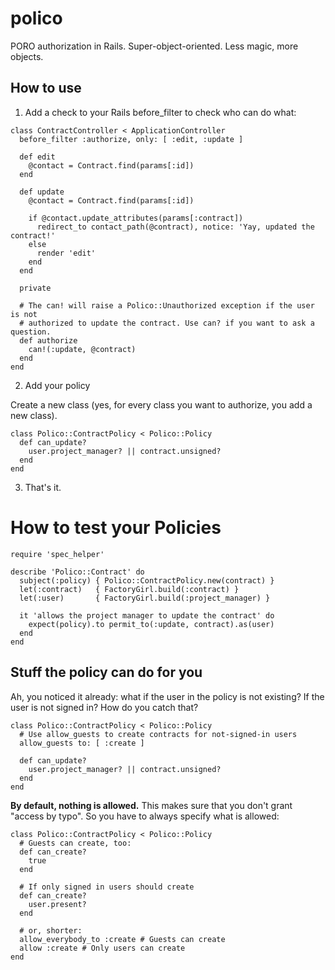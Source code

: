 # polico

PORO authorization in Rails. Super-object-oriented. Less magic, more objects.

## How to use

1. Add a check to your Rails before_filter to check who can do what:

```
class ContractController < ApplicationController
  before_filter :authorize, only: [ :edit, :update ]
  
  def edit
    @contact = Contract.find(params[:id])
  end

  def update
    @contact = Contract.find(params[:id])

    if @contact.update_attributes(params[:contract])
      redirect_to contact_path(@contract), notice: 'Yay, updated the contract!'
    else
      render 'edit'
    end
  end

  private

  # The can! will raise a Polico::Unauthorized exception if the user is not
  # authorized to update the contract. Use can? if you want to ask a question.
  def authorize
    can!(:update, @contract)
  end
end
```

2. Add your policy

Create a new class (yes, for every class you want to authorize, you add a new class).

```
class Polico::ContractPolicy < Polico::Policy
  def can_update?
    user.project_manager? || contract.unsigned?
  end
end
```

3. That's it.

# How to test your Policies

```
require 'spec_helper'

describe 'Polico::Contract' do
  subject(:policy) { Polico::ContractPolicy.new(contract) }
  let(:contract)   { FactoryGirl.build(:contract) }
  let(:user)       { FactoryGirl.build(:project_manager) }

  it 'allows the project manager to update the contract' do
    expect(policy).to permit_to(:update, contract).as(user)
  end
end
```

## Stuff the policy can do for you

Ah, you noticed it already: what if the user in the policy is not existing? If the user is not signed in? How do you catch that?

```
class Polico::ContractPolicy < Polico::Policy
  # Use allow_guests to create contracts for not-signed-in users
  allow_guests to: [ :create ]

  def can_update?
    user.project_manager? || contract.unsigned?
  end
end
```

**By default, nothing is allowed.** This makes sure that you don't grant "access by typo". So you have to always specify what is allowed:

```
class Polico::ContractPolicy < Polico::Policy
  # Guests can create, too:
  def can_create?
    true
  end

  # If only signed in users should create
  def can_create?
    user.present?
  end

  # or, shorter:
  allow_everybody_to :create # Guests can create
  allow :create # Only users can create
end
```
